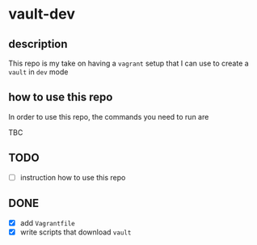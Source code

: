 # vault-dev

## description

This repo is my take on having a `vagrant` setup that I can use to create a `vault` in `dev` mode

## how to use this repo

In order to use this repo, the commands you need to run are

TBC

## TODO
- [ ] instruction how to use this repo
 

## DONE
- [x] add `Vagrantfile`
- [x] write scripts that download `vault`
